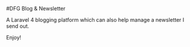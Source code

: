 #DFG Blog & Newsletter

A Laravel 4 blogging platform which can also help manage a newsletter I send out.

Enjoy!